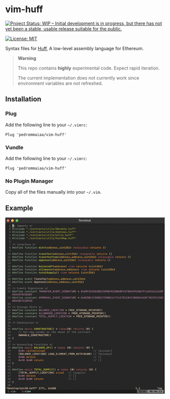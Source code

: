 # vim-huff

[![Project Status: WIP – Initial development is in progress, but there has not yet been a stable, usable release suitable for the public.](https://www.repostatus.org/badges/latest/wip.svg)](https://www.repostatus.org/#wip)

[![License: MIT](https://img.shields.io/badge/License-MIT-yellow.svg)](https://opensource.org/licenses/MIT)


Syntax files for [Huff](https://github.com/huff-language), A low-level assembly language for Ethereum.

> **Warning**
>
> This repo contains **highly** experimental code. Expect rapid iteration.
>
> The current implementation does not currently work since environment variables are not refreshed.


## Installation

### Plug

Add the following line to your `~/.vimrc`:

```vim
Plug 'pedrommaiaa/vim-huff'
```

### Vundle

Add the following line to your `~/.vimrc`:

```vim
Plug 'pedrommaiaa/vim-huff'
```

### No Plugin Manager

Copy all of the files manually into your `~/.vim`.


## Example

![vim-huff](./images/example.png)
